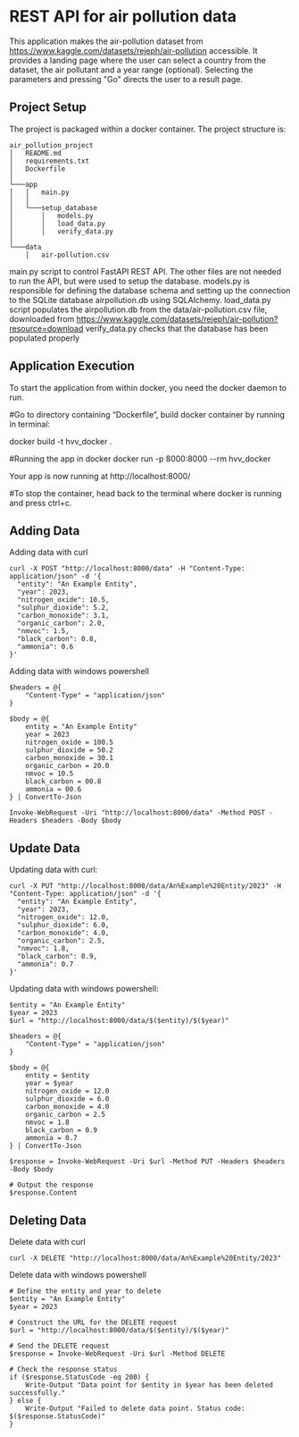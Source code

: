 # REST API for air pollution data

This application makes the air-pollution dataset from https://www.kaggle.com/datasets/rejeph/air-pollution accessible. It provides a landing page where the user can select a country from the dataset, the air pollutant and a year range (optional). Selecting the parameters and pressing "Go" directs the user to a result page.

## Project Setup

The project is packaged within a docker container. The project structure is:

```
air_pollution_project
│   README.md
│   requirements.txt
│   Dockerfile    
│
└───app
│   │   main.py
│   │
│   └───setup_database
│       │   models.py
│       │   load_data.py
│       │   verify_data.py
│   
└───data
    │   air-pollution.csv

```


main.py script to control FastAPI REST API.
The other files are not needed to run the API, but were used to setup the database. 
models.py is responsible for defining the database schema and setting up the connection to the SQLite database airpollution.db using SQLAlchemy.
load_data.py script populates the airpollution.db from the data/air-pollution.csv file, downloaded from https://www.kaggle.com/datasets/rejeph/air-pollution?resource=download
verify_data.py checks that the database has been populated properly

## Application Execution

To start the application from within docker, you need the docker daemon to run.

#Go to directory containing “Dockerfile”, build docker container by running in terminal:

docker build -t hvv_docker .

#Running the app in docker
docker run -p 8000:8000  --rm hvv_docker

Your app is now running at http://localhost:8000/

#To stop the container, head back to the terminal where docker is running and press ctrl+c.


## Adding Data

Adding data with curl

```
curl -X POST "http://localhost:8000/data" -H "Content-Type: application/json" -d '{
  "entity": "An Example Entity",
  "year": 2023,
  "nitrogen_oxide": 10.5,
  "sulphur_dioxide": 5.2,
  "carbon_monoxide": 3.1,
  "organic_carbon": 2.0,
  "nmvoc": 1.5,
  "black_carbon": 0.8,
  "ammonia": 0.6
}'
```

Adding data with windows powershell

```
$headers = @{
    "Content-Type" = "application/json"
}

$body = @{
    entity = "An Example Entity"
    year = 2023
    nitrogen_oxide = 100.5
    sulphur_dioxide = 50.2
    carbon_monoxide = 30.1
    organic_carbon = 20.0
    nmvoc = 10.5
    black_carbon = 00.8
    ammonia = 00.6
} | ConvertTo-Json

Invoke-WebRequest -Uri "http://localhost:8000/data" -Method POST -Headers $headers -Body $body
```
## Update Data

Updating data with curl:
```
curl -X PUT "http://localhost:8000/data/An%Example%20Entity/2023" -H "Content-Type: application/json" -d '{ 
  "entity": "An Example Entity",
  "year": 2023,
  "nitrogen_oxide": 12.0, 
  "sulphur_dioxide": 6.0, 
  "carbon_monoxide": 4.0, 
  "organic_carbon": 2.5, 
  "nmvoc": 1.8, 
  "black_carbon": 0.9, 
  "ammonia": 0.7 
}' 
```

Updating data with windows powershell:
```
$entity = "An Example Entity" 
$year = 2023 
$url = "http://localhost:8000/data/$($entity)/$($year)"  

$headers = @{ 
    "Content-Type" = "application/json" 
}  

$body = @{ 
    entity = $entity
    year = $year
    nitrogen_oxide = 12.0 
    sulphur_dioxide = 6.0 
    carbon_monoxide = 4.0 
    organic_carbon = 2.5 
    nmvoc = 1.8 
    black_carbon = 0.9 
    ammonia = 0.7 
} | ConvertTo-Json  

$response = Invoke-WebRequest -Uri $url -Method PUT -Headers $headers -Body $body  

# Output the response 
$response.Content 
```
## Deleting Data

Delete data with curl

```
curl -X DELETE "http://localhost:8000/data/An%Example%20Entity/2023" 
```
 
Delete data with windows powershell
```
# Define the entity and year to delete
$entity = "An Example Entity" 
$year = 2023  

# Construct the URL for the DELETE request 
$url = "http://localhost:8000/data/$($entity)/$($year)" 

# Send the DELETE request 
$response = Invoke-WebRequest -Uri $url -Method DELETE 

# Check the response status 
if ($response.StatusCode -eq 200) { 
    Write-Output "Data point for $entity in $year has been deleted successfully." 
} else { 
    Write-Output "Failed to delete data point. Status code: $($response.StatusCode)" 
}

``` 
